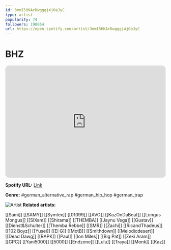 ```yaml
---
id: 3mmI5HKArDwgggj4j0aJyC
type: artist
popularity: 74
followers: 190054
url: https://open.spotify.com/artist/3mmI5HKArDwgggj4j0aJyC
---
```

# BHZ

<iframe style="border-radius:12px" src="https://open.spotify.com/embed/artist/3mmI5HKArDwgggj4j0aJyC" width="100%" height="352" frameBorder="0" allowfullscreen="" allow="autoplay; clipboard-write; encrypted-media; fullscreen; picture-in-picture" loading="lazy"></iframe>

**Spotify URL:** [Link](https://open.spotify.com/artist/3mmI5HKArDwgggj4j0aJyC)

**Genre:**  #german_alternative_rap #german_hip_hop #german_trap

![Artist](https://i.scdn.co/image/ab6761610000e5eb632ba4739e5f253a7d4c479f)
**Related artists:**

[[Sami]]
[[SAMY]]
[[Symtex]]
[[01099]]
[[AVO]]
[[KazOnDaBeat]]
[[Longus Mongus]]
[[SIXam]]
[[Shirama]]
[[THEMBA]]
[[Jaynu Vega]]
[[Gustav]]
[[Dienst&Schulter]]
[[Themba Rebbe]]
[[SMR]]
[[Zachi]]
[[RicandThadeus]]
[[102 Boyz]]
[[Yusei]]
[[El G]]
[[MotB]]
[[Smithdown]]
[[Melodicdesert]]
[[Dead Dawg]]
[[RAPK]]
[[Paul]]
[[Ion Miles]]
[[Big Pat]]
[[Zeki Aram]]
[[GPC]]
[[Yani5000]]
[[5000]]
[[Endzone]]
[[Lulu]]
[[Traya]]
[[Monk]]
[[Kaz]]

